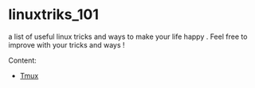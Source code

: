 # linuxtriks_101
a list of useful linux tricks and ways to make your life happy .
Feel free to improve with your tricks and ways !


Content: 

* [Tmux](https://github.com/bwiko/linuxtricks_101/Tmux/README.md)
